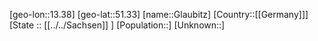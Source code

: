 ﻿---
location: [51.33,13.38]
type: City
tags:
- geo/City


SpocWebEntityId: 30469
isDeleted: false
confidential: public

---
[geo-lon::13.38]
[geo-lat::51.33]
[name::Glaubitz]
[Country::[[Germany]]]
[State :: [[../../Sachsen]] ]
[Population::]
[Unknown::]

